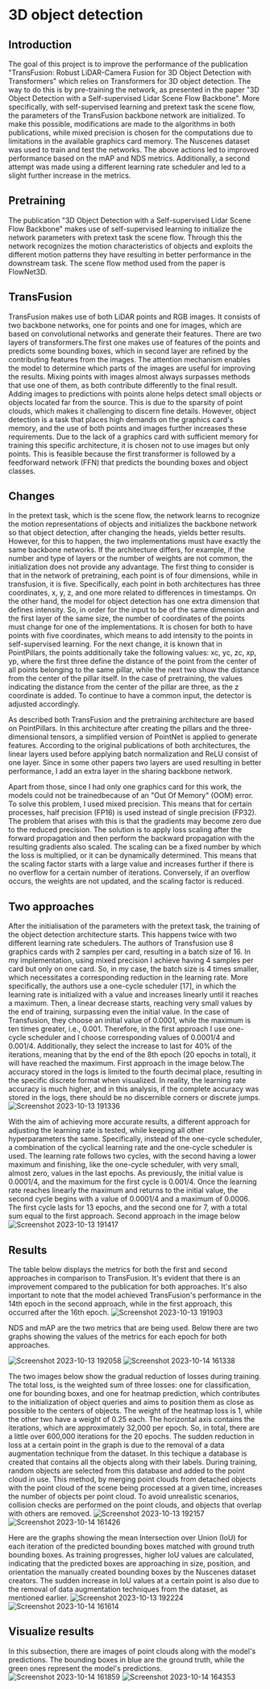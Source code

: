# 3D object detection

## Introduction
The goal of this project is to improve the performance of the publication 
"TransFusion: Robust LiDAR-Camera Fusion for 3D Object Detection with 
Transformers" which relies on Transformers for 3D object detection. The way to do this 
is by pre-training the network, as presented in the paper "3D Object Detection with a 
Self-supervised Lidar Scene Flow Backbone". More specifically, with self-supervised 
learning and pretext task the scene flow, the parameters of the TransFusion backbone 
network are initialized. To make this possible, modifications are made to the 
algorithms in both publications, while mixed precision is chosen for the computations 
due to limitations in the available graphics card memory. The Nuscenes dataset was 
used to train and test the networks. The above actions led to improved performance 
based on the mAP and NDS metrics. Additionally, a second attempt was made using a 
different learning rate scheduler and led to a slight further increase in the metrics.

## Pretraining 
The publication "3D Object Detection with a Self-supervised Lidar Scene Flow
Backbone" makes use of self-supervised learning to initialize the 
network parameters with pretext task the scene flow. Through this the network 
recognizes the motion characteristics of objects and exploits the 
different motion patterns they have resulting in better performance in the downstream task.
The scene flow method used from the paper is FlowNet3D.

## TransFusion 
TransFusion makes use of both LiDAR points and 
RGB images. It consists of two backbone networks, one for points and one for 
images, which are based on convolutional networks and generate their features. 
There are two layers of transformers.The first one makes use of 
features of the points and predicts some bounding boxes, which in 
second layer are refined by the contributing features from the images. 
The attention mechanism enables the model to determine which parts 
of the images are useful for improving the results.
Mixing points with images almost always surpasses methods that use one of them,
as both contribute differently to the final result. Adding images to predictions
with points alone helps detect small objects or objects located far from the source.
This is due to the sparsity of point clouds, which makes it challenging to discern fine details.
However, object detection is a task that places high demands on the graphics card's memory, 
and the use of both points and images further increases these requirements. 
Due to the lack of a graphics card with sufficient memory for training this specific architecture, 
it is chosen not to use images but only points. This is feasible because the first transformer
is followed by a feedforward network (FFN) that predicts the bounding boxes and object classes.

## Changes 
In the pretext task, which is the scene flow, the network learns to recognize the motion representations of objects and initializes 
the backbone network so that object detection, after changing the heads, yields better results. However, for this to happen, the two implementations 
must have exactly the same backbone networks. If the architecture differs, for example, if the number and type of layers or the number of weights
are not common, the initialization does not provide any advantage. The first thing to consider is that in the network of pretraining, each point is of four dimensions,
while in transfusion, it is five. Specifically, each point in both architectures has three coordinates, x, y, z, and one more related to differences in timestamps. 
On the other hand, the model for object detection has one extra dimension that defines intensity. So, in order for the input to be of the same dimension and
the first layer of the same size, the number of coordinates of the points must change for one of the implementations. It is chosen for both to have points with five coordinates, 
which means to add intensity to the points in self-supervised learning. For the next change, it is known that in PointPillars, the points additionally take the following values: xc, yc, zc, xp, yp, 
where the first three define the distance of the point from the center of all points belonging to the same pillar, while the next two show the distance from the center of the pillar itself. 
In the case of pretraining, the values indicating the distance from the center of the pillar are three, as the z coordinate is added. To continue to have a common input, the detector is adjusted accordingly.

As described both TransFusion and the pretraining architecture are based on PointPillars. In this architecture after creating the pillars and the three-dimensional tensors, a simplified version of PointNet
is applied to generate features. According to the original publications of both architectures, the linear layers used before applying batch normalization and ReLU consist of one layer. Since in some other 
papers two layers are used resulting in better performance, I add an extra layer in the sharing backbone network. 

Apart from those, since I had only one graphics card for this work, the models could not be trainedbecause of an "Out Of Memory" (OOM) error. To solve this problem, I used mixed precision. 
This means that for certain processes, half precision (FP16) is used instead of single precision (FP32). The problem that arises with this is that the gradients may become zero due to the reduced precision.
The solution is to apply loss scaling after the forward propagation and then perform the backward propagation with the resulting gradients also scaled. The scaling can be a fixed number by which the loss is multiplied,
or it can be dynamically determined. This means that the scaling factor starts with a large value and increases further if there is no overflow for a certain number of iterations. Conversely, if an overflow occurs,
the weights are not updated, and the scaling factor is reduced.

## Two approaches 
After the initialisation of the parameters with the pretext task, the training of the object detection architecture starts. This happens twice with two different learning rate schedulers. 
The authors of Transfusion use 8 graphics cards with 2 samples per card, resulting in a batch size of 16. In my implementation, using mixed precision I achieve having 4 samples per card but only on one card. So, in my case,
the batch size is 4 times smaller, which necessitates a corresponding reduction in the learning rate. More specifically, the authors use a one-cycle scheduler [17], in which the learning rate is initialized with a value and 
increases linearly until it reaches a maximum. Then, a linear decrease starts, reaching very small values by the end of training, surpassing even the initial value. In the case of Transfusion, they choose an initial value of 0.0001, 
while the maximum is ten times greater, i.e., 0.001. Therefore, in the first approach I use one- cycle scheduler and I choose corresponding values of 0.0001/4 and 0.001/4. Additionally, they select the increase to last for 40% of 
the iterations, meaning that by the end of the 8th epoch (20 epochs in total), it will have reached the maximum. First approach in the image below.The accuracy stored in the logs is limited to the fourth decimal place, resulting 
in the specific discrete format when visualized. In reality, the learning rate accuracy is much higher, and in this analysis, if the complete accuracy was stored in the logs, there should be no discernible corners or discrete jumps.
![Screenshot 2023-10-13 191336](https://github.com/antoniskef/3D_object_detection/assets/93796754/16fd7ed6-7622-48cb-9580-cb6c25509b1f)

With the aim of achieving more accurate results, a different approach for adjusting the learning rate is tested, while keeping all other hyperparameters the same. Specifically, instead of the one-cycle scheduler, a combination of 
the cyclical learning rate and the one-cycle scheduler is used. The learning rate follows two cycles, with the second having a lower maximum and finishing, like the one-cycle scheduler, with very small, almost zero, values in the last epochs.
As previously, the initial value is 0.0001/4, and the maximum for the first cycle is 0.001/4. Once the learning rate reaches linearly the maximum and returns to the initial value, the second cycle begins with a value of 0.0001/4 and a maximum of 0.0006.
The first cycle lasts for 13 epochs, and the second one for 7, with a total sum equal to the first approach. Second approach in the image below
![Screenshot 2023-10-13 191417](https://github.com/antoniskef/3D_object_detection/assets/93796754/ca83a71c-caef-4b6d-a7a8-d8c36f398f90)

## Results 
The table below displays the metrics for both the first and second approaches in comparison to TransFusion. It's evident that there is an improvement compared to the publication for both approaches. It's also important to note that the model achieved
TransFusion's performance in the 14th epoch in the second approach, while in the first approach, this occurred after the 16th epoch.
![Screenshot 2023-10-13 191903](https://github.com/antoniskef/3D_object_detection/assets/93796754/78f93f07-87c5-4e00-85fd-da9d2eda8384)

NDS and mAP are the two metrics that are being used. Below there are two graphs showing the values of the metrics for each epoch for both approaches.

![Screenshot 2023-10-13 192058](https://github.com/antoniskef/3D_object_detection/assets/93796754/c7a927b1-291a-4375-9ec0-58eb9b26a394)
![Screenshot 2023-10-14 161338](https://github.com/antoniskef/3D_object_detection/assets/93796754/9354dd13-398f-4d75-8a66-f22174c81f53)

The two images below show the gradual reduction of losses during training. The total loss, is the weighted sum of three losses: one for classification, one for bounding boxes, and one for heatmap prediction, which contributes to the initialization of object queries and aims to position them as close as possible to the centers of objects. The weight of the heatmap loss is 1, while the other two have a weight of 0.25 each. The horizontal axis contains the iterations, which are approximately 32,000 per epoch. So, in total, there are a little over 600,000 iterations for the 20 epochs. The sudden reduction in loss at a certain point in the graph is due to the removal of a data augmentation technique from the dataset. In this techique a database is created that contains all the objects along with their labels. During training, random objects are selected from this database and added to the point cloud in use. This method, by merging point clouds from detached objects with the point cloud of the scene being processed at a given time, increases the number of objects per point cloud. To avoid unrealistic scenarios, collision checks are performed on the point clouds, and objects that overlap with others are removed.
![Screenshot 2023-10-13 192157](https://github.com/antoniskef/3D_object_detection/assets/93796754/8f035200-b814-4201-958a-e9cf6e1f8964)
![Screenshot 2023-10-14 161426](https://github.com/antoniskef/3D_object_detection/assets/93796754/cc20c20c-d131-4268-8de4-c8ada3114186)

Here are the graphs showing the mean Intersection over Union (IoU) for each iteration of the predicted bounding boxes matched with ground truth bounding boxes. As training progresses, higher IoU values are calculated, indicating that the predicted boxes are approaching in size, position, and orientation the manually created bounding boxes by the Nuscenes dataset creators. The sudden increase in IoU values at a certain point is also due to the removal of data augmentation techniques from the dataset, as mentioned earlier.
![Screenshot 2023-10-13 192224](https://github.com/antoniskef/3D_object_detection/assets/93796754/c2768741-c1d3-4efe-a805-461183a1a9ac)
![Screenshot 2023-10-14 161614](https://github.com/antoniskef/3D_object_detection/assets/93796754/85987c60-50c6-4bc7-a7b9-7fea007964a5)

## Visualize results
In this subsection, there are images of point clouds along with the model's predictions. The bounding boxes in blue are the ground truth, while the green ones represent the model's predictions.
![Screenshot 2023-10-14 161859](https://github.com/antoniskef/3D_object_detection/assets/93796754/eda256c5-8f81-451d-82bb-1bf3c493b9ce)
![Screenshot 2023-10-14 164353](https://github.com/antoniskef/3D_object_detection/assets/93796754/2152524c-f42e-4a5d-9e00-f2b8b7663bc0)




